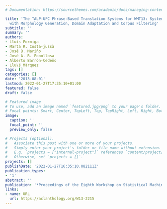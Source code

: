 ```yaml
---
# Documentation: https://sourcethemes.com/academic/docs/managing-content/

title: 'The TALP-UPC Phrase-Based Translation Systems for WMT13: System Combination
  with Morphology Generation, Domain Adaptation and Corpus Filtering'
subtitle: ''
summary: ''
authors:
- Lluı́s Formiga
- Marta R. Costa-jussà
- José B. Mariño
- José A. R. Fonollosa
- Alberto Barrón-Cedeño
- Llu\ś Màrquez
tags: []
categories: []
date: '2013-08-01'
lastmod: 2022-01-27T17:35:10+01:00
featured: false
draft: false

# Featured image
# To use, add an image named `featured.jpg/png` to your page's folder.
# Focal points: Smart, Center, TopLeft, Top, TopRight, Left, Right, BottomLeft, Bottom, BottomRight.
image:
  caption: ''
  focal_point: ''
  preview_only: false

# Projects (optional).
#   Associate this post with one or more of your projects.
#   Simply enter your project's folder or file name without extension.
#   E.g. `projects = ["internal-project"]` references `content/project/deep-learning/index.md`.
#   Otherwise, set `projects = []`.
projects: []
publishDate: '2022-01-27T16:35:10.082111Z'
publication_types:
- '1'
abstract: ''
publication: '*Proceedings of the Eighth Workshop on Statistical Machine Translation*'
links:
- name: URL
  url: https://aclanthology.org/W13-2215
---
```


